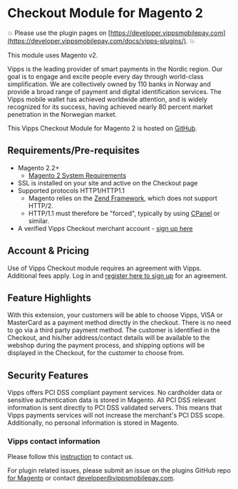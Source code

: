# Checkout Module for Magento 2

<!-- START_COMMENT -->
💥 Please use the plugin pages on [https://developer.vippsmobilepay.com](https://developer.vippsmobilepay.com/docs/vipps-plugins/). 💥
<!-- END_COMMENT -->

This module uses Magento v2.

Vipps is the leading provider of smart payments in the Nordic region. Our goal is to engage and excite people every day through world-class simplification. We are collectively owned by 110 banks in Norway and provide a broad range of payment and digital identification services. The Vipps mobile wallet has achieved worldwide attention, and is widely recognized for its success, having achieved nearly 80 percent market penetration in the Norwegian market.


This Vipps Checkout Module for Magento 2 is hosted on [GitHub](https://github.com/vippsas/vipps-checkout-magento).

## Requirements/Pre-requisites

* Magento 2.2+
   * [Magento 2 System Requirements](http://devdocs.magento.com/magento-system-requirements.html)
* SSL is installed on your site and active on the Checkout page
* Supported protocols HTTP1/HTTP1.1
   * Magento relies on the [Zend Framework](https://framework.zend.com), which does not support HTTP/2.
   * HTTP/1.1 must therefore be "forced", typically by using [CPanel](https://documentation.cpanel.net/display/EA4/Apache+Module%3A+HTTP2) or similar.
* A verified Vipps Checkout merchant account - [sign up here](https://portal.vipps.no/register/vippscheckout)

## Account & Pricing
Use of Vipps Checkout module requires an agreement with Vipps. Additional fees apply.
Log in and [register here to sign up](https://portal.vipps.no/register/vippscheckout) for an agreement.

## Feature Highlights
With this extension, your customers will be able to choose Vipps, VISA or MasterCard as a payment method directly in the checkout. There is no need to go via a third party payment method. The customer is identified in the Checkout, and his/her address/contact details will be available to the webshop during the payment process, and shipping options will be displayed in the Checkout, for the customer to choose from.

## Security Features
Vipps offers PCI DSS compliant payment services. No cardholder data or sensitive authentication data is stored in Magento. All PCI DSS relevant information is sent directly to PCI DSS validated servers. This means that Vipps payments services will not increase the merchant's PCI DSS scope. Additionally, no personal information is stored in Magento.

### Vipps contact information

Please follow this [instruction](https://developer.vippsmobilepay.com/docs/vipps-developers/contact/) to contact us.

For plugin related issues, please submit an issue on the plugins GitHub repo [for Magento](https://github.com/vippsas/vipps-checkout-magento) or contact [developer@vippsmobilepay.com](mailto:developer@vippsmobilepay.com).
